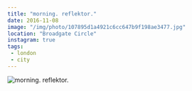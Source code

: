 ```yaml
---
title: "morning. reflektor."
date: 2016-11-08
image: "/img/photo/107895d1a4921c6cc647b9f198ae3477.jpg"
location: "Broadgate Circle"
instagram: true
tags:
 - london
 - city
---
```


![morning. reflektor.](/img/photo/107895d1a4921c6cc647b9f198ae3477.jpg)
